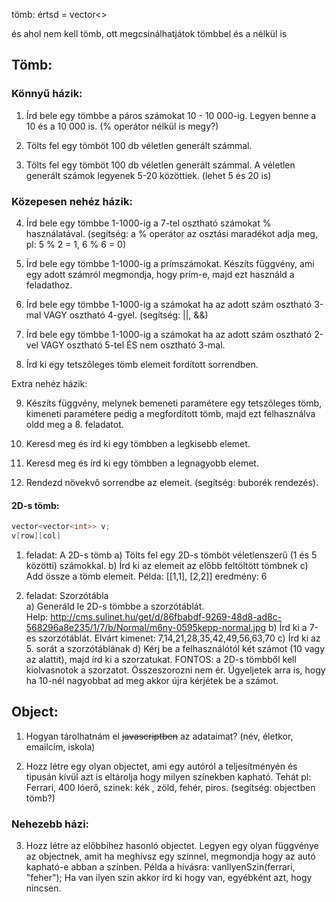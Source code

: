 tömb: értsd = vector<>

és ahol nem kell tömb, ott megcsinálhatjátok tömbbel és a nélkül is

## Tömb:
### Könnyű házik:

1) Írd bele egy tömbbe a páros számokat 10 - 10 000-ig. Legyen benne a 10 és a 10 000 is. (% operátor nélkül is megy?)

2) Tölts fel egy tömböt 100 db véletlen generált számmal.

3) Tölts fel egy tömböt 100 db véletlen generált számmal.
A véletlen generált számok legyenek 5-20 közöttiek. (lehet 5 és 20 is)

### Közepesen nehéz házik:

4) Írd bele egy tömbbe 1-1000-ig a 7-tel osztható számokat % használatával.
(segítség: a % operátor az osztási maradékot adja meg, pl: 5 % 2 = 1, 6 % 6 = 0)

5) Írd bele egy tömbbe 1-1000-ig a prímszámokat.
  Készíts függvény, ami egy adott számról megmondja, hogy prím-e, majd ezt használd a feladathoz.

6) Írd bele egy tömbbe 1-1000-ig a számokat ha az adott szám osztható 3-mal VAGY osztható 4-gyel. (segítség: ||, &&)

7) Írd bele egy tömbbe 1-1000-ig a számokat ha az adott szám osztható 2-vel VAGY osztható 5-tel ÉS nem osztható 3-mal.

8) Írd ki egy tetszõleges tömb elemeit fordított sorrendben.

Extra nehéz házik:

9) Készíts függvény, melynek bemeneti paramétere egy tetszõleges tömb, kimeneti paramétere pedig a megfordított tömb, majd ezt felhasználva oldd meg a 8. feladatot.

10) Keresd meg és írd ki egy tömbben a legkisebb elemet.

11) Keresd meg és írd ki egy tömbben a legnagyobb elemet.

12) Rendezd növekvő sorrendbe az elemeit. (segítség: buborék rendezés).

#### 2D-s tömb:
```c++
vector<vector<int>> v;
v[row][col]
```

1. feladat: A 2D-s tömb
   a) Tölts fel egy 2D-s tömböt véletlenszerű (1 és 5 közötti) számokkal.
   b) Írd ki az elemeit az előbb feltöltött tömbnek
   c) Add össze a tömb elemeit. Példa: [[1,1], [2,2]] eredmény: 6

2. feladat: Szorzótábla  
   a) Generáld le 2D-s tömbbe a szorzótáblát.    
   Help: http://cms.sulinet.hu/get/d/86fbabdf-9269-48d8-ad8c-568296a8e235/1/7/b/Normal/m6ny-0595kepp-normal.jpg
   b) Írd ki a 7-es szorzótáblát. Elvárt kimenet: 7,14,21,28,35,42,49,56,63,70
   c) Írd ki az 5. sorát a szorzótáblának
   d) Kérj be a felhasználótól két számot (10 vagy az alattit), majd írd ki a szorzatukat.
   FONTOS: a 2D-s tömbből kell kiolvasnotok a szorzatot. Összeszorozni nem ér. Ügyeljetek arra is, hogy ha 10-nél nagyobbat ad meg akkor újra kérjétek be a számot.


## Object:

1) Hogyan tárolhatnám el ~~javascriptben~~ az adataimat? (név, életkor, emailcím, iskola)

2) Hozz létre egy olyan objectet, ami egy autóról a teljesítményén és tipusán kívül azt is eltárolja hogy milyen színekben kapható.
Tehát pl: Ferrari, 400 lóerő, szinek: kék , zöld, fehér, piros.  (segítség: objectben tömb?)

### Nehezebb házi:

3) Hozz létre az előbbihez hasonló objectet. Legyen egy olyan függvénye az objectnek, amit ha meghívsz egy színnel, megmondja hogy az autó kapható-e abban a színben.
Példa a hívásra:
vanIlyenSzin(ferrari, "feher");
Ha van ilyen szin akkor írd ki hogy van, egyébként azt, hogy nincsen.
